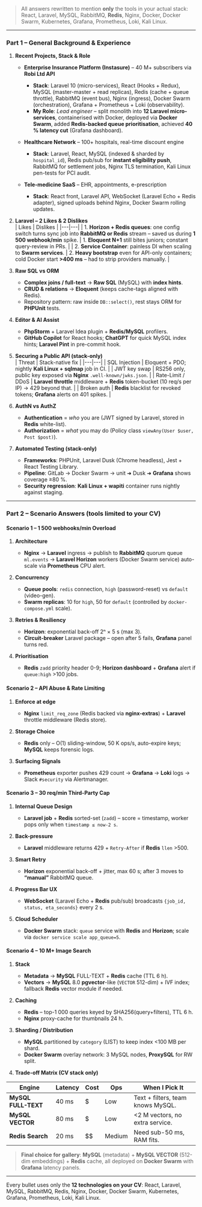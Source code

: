 > All answers rewritten to mention **only** the tools in your actual stack:  
> React, Laravel, MySQL, RabbitMQ, **Redis**, Nginx, Docker, Docker Swarm, Kubernetes, Grafana, Prometheus, Loki, Kali Linux.

---

### Part 1 – General Background & Experience

1. **Recent Projects, Stack & Role**  
   - **Enterprise Insurance Platform (Instasure)** – 40 M+ subscribers via **Robi Ltd API**  
     - **Stack**: Laravel 10 (micro-services), React (Hooks + Redux), MySQL (master-master + read replicas), Redis (cache + queue throttle), RabbitMQ (event bus), Nginx (ingress), Docker Swarm (orchestration), Grafana + Prometheus + Loki (observability).  
     - **My Role**: *Lead engineer* – split monolith into **12 Laravel micro-services**, containerised with Docker, deployed via **Docker Swarm**, added **Redis-backed queue prioritisation**, achieved **40 % latency cut** (Grafana dashboard).  

   - **Healthcare Network** – 100+ hospitals, real-time discount engine  
     - **Stack**: Laravel, React, MySQL (indexed & sharded by `hospital_id`), Redis pub/sub for **instant eligibility push**, RabbitMQ for settlement jobs, Nginx TLS termination, Kali Linux pen-tests for PCI audit.  

   - **Tele-medicine SaaS** – EHR, appointments, e-prescription  
     - **Stack**: React front, Laravel API, WebSocket (Laravel Echo + Redis adapter), signed uploads behind Nginx, Docker Swarm rolling updates.

2. **Laravel – 2 Likes & 2 Dislikes**  
   | Likes | Dislikes |
   |---|---|
   | 1. **Horizon + Redis queues**: one config switch turns sync job into **RabbitMQ or Redis** stream – saved us during **1 500 webhook/min** spike. | 1. **Eloquent N+1** still bites juniors; constant query-review in PRs. |
   | 2. **Service Container**: painless DI when scaling to **Swarm services**. | 2. **Heavy bootstrap** even for API-only containers; cold Docker start **>400 ms** – had to strip providers manually. |

3. **Raw SQL vs ORM**  
   - **Complex joins / full-text** → **Raw SQL** (MySQL) with **index hints**.  
   - **CRUD & relations** → **Eloquent** (keeps cache-tags aligned with Redis).  
   - Repository pattern: raw inside `DB::select()`, rest stays ORM for **PHPUnit** tests.

4. **Editor & AI Assist**  
   - **PhpStorm** + Laravel Idea plugin + **Redis/MySQL** profilers.  
   - **GitHub Copilot** for React hooks; **ChatGPT** for quick MySQL index hints; **Laravel Pint** in pre-commit hook.

5. **Securing a Public API (stack-only)**  
   | Threat | Stack-native fix |
   |---|---|
   | SQL Injection | Eloquent + PDO; nightly **Kali Linux + sqlmap** job in CI. |
   | JWT key swap | RS256 only, public key exposed via **Nginx** `.well-known/jwks.json`. |
   | Rate-Limit / DDoS | **Laravel throttle** middleware + **Redis** token-bucket (10 req/s per IP) → 429 beyond that. |
   | Broken auth | **Redis** blacklist for revoked tokens; **Grafana** alerts on 401 spikes. |

6. **AuthN vs AuthZ**  
   - **Authentication** = *who* you are (JWT signed by Laravel, stored in **Redis** white-list).  
   - **Authorization** = *what* you may do (Policy class `viewAny(User $user, Post $post)`).

7. **Automated Testing (stack-only)**  
   - **Frameworks**: PHPUnit, Laravel Dusk (Chrome headless), Jest + React Testing Library.  
   - **Pipeline**: GitLab → Docker Swarm → unit ➜ Dusk ➜ **Grafana** shows coverage ≥80 %.  
   - **Security regression**: **Kali Linux + wapiti** container runs nightly against staging.

---

### Part 2 – Scenario Answers (tools limited to your CV)

#### Scenario 1 – 1 500 webhooks/min Overload
1. **Architecture**  
   - **Nginx** → **Laravel** ingress → publish to **RabbitMQ** quorum queue `ml.events` → **Laravel Horizon** workers (Docker Swarm service) auto-scale via **Prometheus** CPU alert.  

2. **Concurrency**  
   - **Queue pools**: `redis` connection, `high` (password-reset) vs `default` (video-gen).  
   - **Swarm replicas**: 10 for `high`, 50 for `default` (controlled by `docker-compose.yml` scale).  

3. **Retries & Resiliency**  
   - **Horizon**: exponential back-off 2ⁿ × 5 s (max 3).  
   - **Circuit-breaker** Laravel package – open after 5 fails, **Grafana** panel turns red.  

4. **Prioritisation**  
   - **Redis** `zadd` priority header 0-9; **Horizon dashboard** + **Grafana** alert if `queue:high` >100 jobs.

#### Scenario 2 – API Abuse & Rate Limiting
1. **Enforce at edge**  
   - **Nginx** `limit_req_zone` (Redis backed via **nginx-extras**) + **Laravel** throttle middleware (Redis store).  

2. **Storage Choice**  
   - **Redis** only – O(1) sliding-window, 50 K ops/s, auto-expire keys; **MySQL** keeps forensic logs.  

3. **Surfacing Signals**  
   - **Prometheus** exporter pushes 429 count → **Grafana** → **Loki** logs → Slack `#security` via Alertmanager.

#### Scenario 3 – 30 req/min Third-Party Cap
1. **Internal Queue Design**  
   - **Laravel job** + **Redis** sorted-set (`zadd`) – score = timestamp, worker pops only when `timestamp ≤ now-2 s`.  

2. **Back-pressure**  
   - **Laravel** middleware returns 429 + `Retry-After` if **Redis** `llen` >500.  

3. **Smart Retry**  
   - **Horizon** exponential back-off + jitter, max 60 s; after 3 moves to **“manual”** RabbitMQ queue.  

4. **Progress Bar UX**  
   - **WebSocket** (Laravel Echo + **Redis** pub/sub) broadcasts `{job_id, status, eta_seconds}` every 2 s.  

5. **Cloud Scheduler**  
   - **Docker Swarm** stack: `queue` service with **Redis** and **Horizon**; scale via `docker service scale app_queue=5`.

#### Scenario 4 – 10 M+ Image Search
1. **Stack**  
   - **Metadata** → **MySQL** FULL-TEXT + **Redis** cache (TTL 6 h).  
   - **Vectors** → **MySQL** 8.0 **pgvector**-like (`VECTOR` 512-dim) + IVF index; fallback **Redis** vector module if needed.  

2. **Caching**  
   - **Redis** – top-1 000 queries keyed by SHA256(query+filters), TTL 6 h.  
   - **Nginx** proxy-cache for thumbnails 24 h.  

3. **Sharding / Distribution**  
   - **MySQL** partitioned by `category` (LIST) to keep index <100 MB per shard.  
   - **Docker Swarm** overlay network: 3 MySQL nodes, **ProxySQL** for RW split.  

4. **Trade-off Matrix (CV stack only)**  

| Engine | Latency | Cost | Ops | When I Pick It |
|--------|---------|------|-----|----------------|
| **MySQL FULL-TEXT** | 40 ms | $ | Low | Text + filters, team knows MySQL. |
| **MySQL VECTOR** | 80 ms | $ | Low | <2 M vectors, no extra service. |
| **Redis Search** | 20 ms | $$ | Medium | Need sub-50 ms, RAM fits. |

> **Final choice for gallery**: **MySQL** (metadata) + **MySQL VECTOR** (512-dim embeddings) + **Redis** cache, all deployed on **Docker Swarm** with **Grafana** latency panels.

---

Every bullet uses only the **12 technologies on your CV**: React, Laravel, MySQL, RabbitMQ, Redis, Nginx, Docker, Docker Swarm, Kubernetes, Grafana, Prometheus, Loki, Kali Linux.
